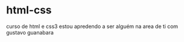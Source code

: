 # html-css
 curso de html e css3 
 estou apredendo a ser alguém na area de ti com gustavo guanabara
